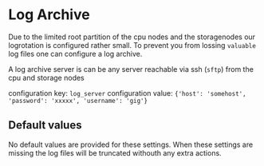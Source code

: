 # Log Archive

Due to the limited root partition of the cpu nodes and the storagenodes our logrotation is configured rather small.
To prevent you from lossing `valuable` log files one can configure a log archive.

A log archive server is can be any server reachable via ssh (`sftp`) from the cpu and storage nodes

configuration key: `log_server`
configuration value: `{'host': 'somehost', 'password': 'xxxxx', 'username': 'gig'}`

## Default values

No default values are provided for these settings.
When these settings are missing the log files will be truncated withouth any extra actions.
